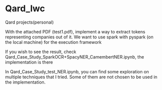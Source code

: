 # Qard_lwc
Qard projects(personal)

With the attached PDF (test1.pdf), implement a way to extract tokens representing companies out of it. We want to use spark with pyspark (on the local machine) for the execution framework

If you wish to see the result, check Qard_Case_Study_SparkOCR+SpacyNER_CamembertNER.ipynb, the implementation is there

In Qard_Case_Study_test_NER.ipynb, you can find some exploration on multiple techniques that I tried. Some of them are not chosen to be used in the implementation.

